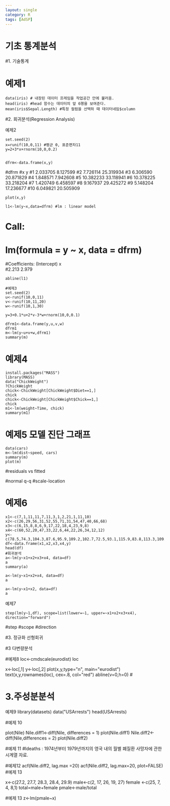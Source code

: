 ```yaml
---
layout: single
category: R
tags: [AdSP]
---
```


# 기초 통계분석
#1. 기술통계

# 예제1
```
data(iris) # 내장된 데이터 프레임을 작업공간 안에 불러옴.
head(iris) #head 함수는 데이터의 앞 6행을 보여준다.
mean(iris$Sepal.Length) #특정 컬럼을 선택하 때 데이터네임$column
```

#2. 회귀분석(Regression Analysis)

예제2
```
set.seed(2)
x=runif(10,0,11) #평균 0, 표준편차11
y=2+3*x+rnorm(10,0,0.2)


dfrm<-data.frame(x,y)
```
#dfrm
#x         y
#1   2.033705  8.127599
#2   7.726114 25.319934
#3   6.306590 20.871829
#4   1.848571  7.942608
#5  10.382233 33.118941
#6  10.378225 33.218204
#7   1.420749  6.458597
#8   9.167937 29.425272
#9   5.148204 17.236677
#10  6.049821 20.505909

```
plot(x,y)

l1<-lm(y~x,data=dfrm) #lm : linear model 
```

# Call:
#  lm(formula = y ~ x, data = dfrm)

#Coefficients:
  (Intercept)            x  
#2.213        2.979
```
abline(l1)
```


```
#예제3
set.seed(2)
u<-runif(10,0,11)
v<-runif(10,11,20)
w<-runif(10,1,30)

y=3+0.1*u+2*v-3*w+rnorm(10,0,0.1)

dfrm1<-data.frame(y,u,v,w)
dfrm1
m<-lm(y~u+v+w,dfrm1)
summary(m)

```

# 예제4
```
install.packages("MASS")
library(MASS)
data("ChickWeight")
?ChickWeight
chick<-ChickWeight[ChickWeight$Diet==1,]
chick
chick<-ChickWeight[ChickWeight$Chick==1,]
chick
m1<-lm(weight~Time, chick)
summary(m1)
```

# 예제5 모델 진단 그래프
```
data(cars)
m<-lm(dist~speed, cars)
summary(m)
plot(m)
```
#residuals vs fitted

#normal q-q
#scale-location

# 예제6
```
x1<-c(7,1,11,11,7,11,3,1,2,21,1,11,10)
x2<-c(26,29,56,31,52,55,71,31,54,47,40,66,68)
x3<-c(6,15,8,8,6,9,17,22,18,4,23,9,8)
x4<-c(60,52,20,47,33,22,6,44,22,26,34,12,12)
y<-c(78.5,74.3,104.3,87.6,95.9,109.2,102.7,72.5,93.1,115.9,83.8,113.3,109.4)
df<-data.frame(x1,x2,x3,x4,y)
head(df)
#회귀분석
a<-lm(y~x1+x2+x3+x4, data=df)
a
summary(a)

a<-lm(y~x1+x2+x4, data=df)
a

a<-lm(y~x1+x2, data=df)
a
```

예제7
```
step(lm(y~1,df), scope=list(lower=~1, upper=~x1+x2+x3+x4), direction="forward")
```
#step
#scope
#direction

#3. 정규화 선형회귀



#3 다변량분석

#예제8
loc<-cmdscale(eurodist)
loc

x<-loc[,1]
y<-loc[,2]
plot(x,y,type="n", main="eurodist")
text(x,y,rownames(loc), cex=.8, col="red")
abline(v=0,h=0) #

# 3.주성분분석
예제9
library(datasets)
data("USArrests")
head(USArrests)


#예제 10

plot(Nile)
Nile.diff1<-diff(Nile, differences = 1)
plot(Nile.diff1)
Nile.diff2<-diff(Nile,differences = 2)
plot(Nile.diff2)

#예제 11
#ldeaths : 1974년부터 1979년까지의 영국 내의 월별 폐질환 사망자에 관한 시계열 자료.


#예제12
acf(Nile.diff2, lag.max =20)
acf(Nile.diff2, lag.max=20, plot=FALSE)
#예제 13

x<-c(27.2, 27.7, 28.3, 28.4, 29.9)
male<-c(2, 17, 26, 19, 27)
female <-c(25, 7, 4, 8,1)
total=male+female
pmale<-male/total

#예제 13
z<-lm(pmale~x)


